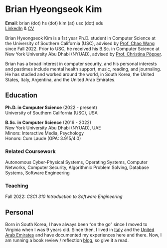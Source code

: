 # Brian Hyeongseok Kim
**Email**: brian (dot) hs (dot) kim (at) usc (dot) edu  
[LinkedIn](https://www.linkedin.com/in/briankim113/) & [CV](https://drive.google.com/file/d/1DRWMqoxUQ3H-E9DlvbRMlSpzcijz7GSA/view?usp=sharing)


Brian Hyeongseok Kim is a 1st year Ph.D. student in Computer Science at the University of Southern California (USC), advised by [Prof. Chao Wang](https://sites.usc.edu/chaowang/) since Fall 2022. Prior to USC, he received his B.Sc. in Computer Science at New York University Abu Dhabi (NYUAD), advised by [Prof. Christina Pöpper](https://poepper.net/).

Brian has a broad interest in computer security, and his personal interests and pastimes include mental health support, music, reading, and journaling. He has studied and worked around the world, in South Korea, the United States, Italy, Argentina, and the United Arab Emirates.



## Education
**Ph.D. in Computer Science** (2022 - present)  
University of Southern California (USC), USA   

**B.Sc. in Computer Science** (2016 - 2022)  
New York University Abu Dhabi (NYUAD), UAE   
Minors: Interactive Media, Psychology  
Honors: Cum Laude (GPA: 3.915/4.0)

### Related Coursework
Autonomous Cyber-Physical Systems, Operating Systems, Computer Networks, Computer Security, Algorithmic Problem Solving, Database Systems, Software Engineering

### Teaching
Fall 2022: *CSCI 310 Introduction to Software Engineering*



## Personal
Born in South Korea, I have always been “on the go” since I moved to Virginia when I was 9 years old. Since then, I lived in [Italy](https://briankim113.wixsite.com/ciao-italia) and the [United Arab Emirates](https://briankim113.wixsite.com/nyuad) and have documented my experiences here and there. Now, I am running a book review / reflection [blog](https://brianreadsbooks.wordpress.com/), so give it a read.
